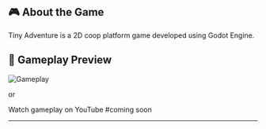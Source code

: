 ## 🎮 About the Game
Tiny Adventure is a 2D coop platform game developed using Godot Engine.

## 🎥 Gameplay Preview

![Gameplay](/gifs/)

or

Watch gameplay on YouTube #coming soon

---
